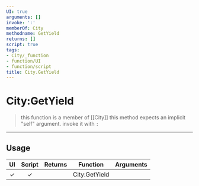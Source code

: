 ```yaml
---
UI: true
arguments: []
invoke: ':'
memberOf: City
methodname: GetYield
returns: []
script: true
tags:
- City/_function
- function/UI
- function/script
title: City.GetYield
---
```

# City:GetYield
> this function is a member of [[City]]
> this method expects an implicit "self" argument. invoke it with `:`
-----
## Usage
|  UI | Script | Returns | Function | Arguments |
|:---:|:------:|-------:|:--------:|:---------|
|✓|✓||City:GetYield||
